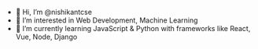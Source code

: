 - 👋 Hi, I’m @nishikantcse
- 👀 I’m interested in Web Development, Machine Learning
- 🌱 I’m currently learning JavaScript & Python with frameworks like React, Vue, Node, Django


<!---
nishikantcse/nishikantcse is a ✨ special ✨ repository because its `README.md` (this file) appears on your GitHub profile.
You can click the Preview link to take a look at your changes.
--->
